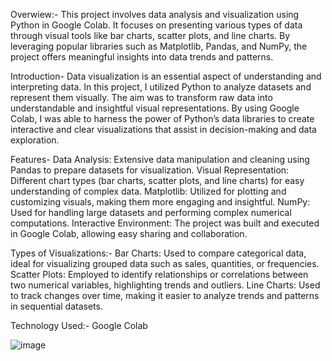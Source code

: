 Overwiew:- 
This project involves data analysis and visualization using Python in Google Colab. It focuses on presenting various types of data through visual tools like bar charts, scatter plots, and line charts. By leveraging popular libraries such as Matplotlib, Pandas, and NumPy, the project offers meaningful insights into data trends and patterns.

 Introduction-
Data visualization is an essential aspect of understanding and interpreting data. In this project, I utilized Python to analyze datasets and represent them visually. The aim was to transform raw data into understandable and insightful visual representations. By using Google Colab, I was able to harness the power of Python’s data libraries to create interactive and clear visualizations that assist in decision-making and data exploration.

Features-
Data Analysis: Extensive data manipulation and cleaning using Pandas to prepare datasets for visualization.
Visual Representation: Different chart types (bar charts, scatter plots, and line charts) for easy understanding of complex data.
Matplotlib: Utilized for plotting and customizing visuals, making them more engaging and insightful.
NumPy: Used for handling large datasets and performing complex numerical computations.
Interactive Environment: The project was built and executed in Google Colab, allowing easy sharing and collaboration.

Types of Visualizations:-
Bar Charts: Used to compare categorical data, ideal for visualizing grouped data such as sales, quantities, or frequencies.
Scatter Plots: Employed to identify relationships or correlations between two numerical variables, highlighting trends and outliers.
Line Charts: Used to track changes over time, making it easier to analyze trends and patterns in sequential datasets.

Technology Used:- Google Colab

![image](https://github.com/user-attachments/assets/8e26843b-5bf3-4262-a6b5-84d53f63530e)

